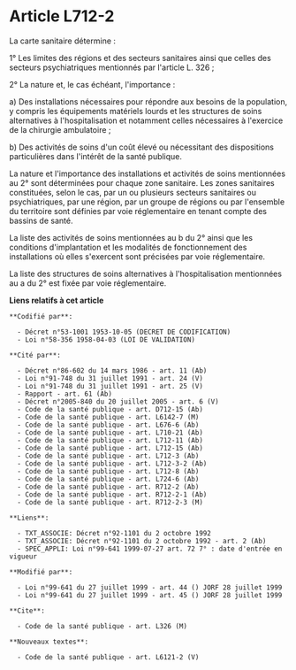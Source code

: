# Article L712-2

La carte sanitaire détermine :

1° Les limites des régions et des secteurs sanitaires ainsi que celles des secteurs psychiatriques mentionnés par l'article
L. 326 ;

2° La nature et, le cas échéant, l'importance :

a) Des installations nécessaires pour répondre aux besoins de la population, y compris les équipements matériels lourds et
les structures de soins alternatives à l'hospitalisation et notamment celles nécessaires à l'exercice de la chirurgie
ambulatoire ;

b) Des activités de soins d'un coût élevé ou nécessitant des dispositions particulières dans l'intérêt de la santé publique.

La nature et l'importance des installations et activités de soins mentionnées au 2° sont déterminées pour chaque zone
sanitaire. Les zones sanitaires constituées, selon le cas, par un ou plusieurs secteurs sanitaires ou psychiatriques, par une
région, par un groupe de régions ou par l'ensemble du territoire sont définies par voie réglementaire en tenant compte des
bassins de santé.

La liste des activités de soins mentionnées au b du 2° ainsi que les conditions d'implantation et les modalités de
fonctionnement des installations où elles s'exercent sont précisées par voie réglementaire.

La liste des structures de soins alternatives à l'hospitalisation mentionnées au a du 2° est fixée par voie réglementaire.

**Liens relatifs à cet article**

	**Codifié par**:

	  - Décret n°53-1001 1953-10-05 (DECRET DE CODIFICATION)
	  - Loi n°58-356 1958-04-03 (LOI DE VALIDATION)

	**Cité par**:

	  - Décret n°86-602 du 14 mars 1986 - art. 11 (Ab)
	  - Loi n°91-748 du 31 juillet 1991 - art. 24 (V)
	  - Loi n°91-748 du 31 juillet 1991 - art. 25 (V)
	  - Rapport - art. 61 (Ab)
	  - Décret n°2005-840 du 20 juillet 2005 - art. 6 (V)
	  - Code de la santé publique - art. D712-15 (Ab)
	  - Code de la santé publique - art. L6142-7 (M)
	  - Code de la santé publique - art. L676-6 (Ab)
	  - Code de la santé publique - art. L710-21 (Ab)
	  - Code de la santé publique - art. L712-11 (Ab)
	  - Code de la santé publique - art. L712-15 (Ab)
	  - Code de la santé publique - art. L712-3 (Ab)
	  - Code de la santé publique - art. L712-3-2 (Ab)
	  - Code de la santé publique - art. L712-8 (Ab)
	  - Code de la santé publique - art. L724-6 (Ab)
	  - Code de la santé publique - art. R712-2 (Ab)
	  - Code de la santé publique - art. R712-2-1 (Ab)
	  - Code de la santé publique - art. R712-2-3 (M)

	**Liens**:

	  - TXT_ASSOCIE: Décret n°92-1101 du 2 octobre 1992
	  - TXT_ASSOCIE: Décret n°92-1101 du 2 octobre 1992 - art. 2 (Ab)
	  - SPEC_APPLI: Loi n°99-641 1999-07-27 art. 72 7° : date d'entrée en vigueur

	**Modifié par**:

	  - Loi n°99-641 du 27 juillet 1999 - art. 44 () JORF 28 juillet 1999
	  - Loi n°99-641 du 27 juillet 1999 - art. 45 () JORF 28 juillet 1999

	**Cite**:

	  - Code de la santé publique - art. L326 (M)

	**Nouveaux textes**:

	  - Code de la santé publique - art. L6121-2 (V)
